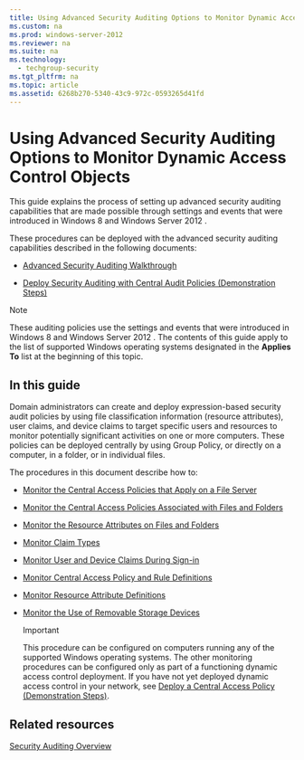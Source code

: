 ```yaml
---
title: Using Advanced Security Auditing Options to Monitor Dynamic Access Control Objects
ms.custom: na
ms.prod: windows-server-2012
ms.reviewer: na
ms.suite: na
ms.technology: 
  - techgroup-security
ms.tgt_pltfrm: na
ms.topic: article
ms.assetid: 6268b270-5340-43c9-972c-0593265d41fd
---
```

# Using Advanced Security Auditing Options to Monitor Dynamic Access Control Objects
This guide explains the process of setting up advanced security auditing capabilities that are made possible through settings and events that were introduced in Windows 8 and  Windows Server 2012 .

These procedures can be deployed with the advanced security auditing capabilities described in the following documents:

-   [Advanced Security Auditing Walkthrough](../get-started/advanced-security-auditing-walkthrough.md)

-   [Deploy Security Auditing with Central Audit Policies \(Demonstration Steps\)](http://technet.microsoft.com/library/hh831542.aspx)

> [!NOTE]
> These auditing policies use the settings and events that were introduced in Windows 8 and  Windows Server 2012 . The contents of this guide apply to the list of supported Windows operating systems designated in the **Applies To** list at the beginning of this topic.

## In this guide
Domain administrators can create and deploy expression\-based security audit policies by using file classification information \(resource attributes\), user claims, and device claims to target specific users and resources to monitor potentially significant activities on one or more computers. These policies can be deployed centrally by using Group Policy, or directly on a computer, in a folder, or in individual files.

The procedures in this document describe how to:

-   [Monitor the Central Access Policies that Apply on a File Server](using-advanced-security-auditing-options-monitor-dynamic-access-control-objects/monitor-central-access-policies-that-apply-file-server.md)

-   [Monitor the Central Access Policies Associated with Files and Folders](using-advanced-security-auditing-options-monitor-dynamic-access-control-objects/monitor-central-access-policies-associated-with-files-folders.md)

-   [Monitor the Resource Attributes on Files and Folders](using-advanced-security-auditing-options-monitor-dynamic-access-control-objects/monitor-resource-attributes-files-folders.md)

-   [Monitor Claim Types](using-advanced-security-auditing-options-monitor-dynamic-access-control-objects/monitor-claim-types.md)

-   [Monitor User and Device Claims During Sign-in](using-advanced-security-auditing-options-monitor-dynamic-access-control-objects/monitor-user-device-claims-during-signin.md)

-   [Monitor Central Access Policy and Rule Definitions](using-advanced-security-auditing-options-monitor-dynamic-access-control-objects/monitor-central-access-policy-rule-definitions.md)

-   [Monitor Resource Attribute Definitions](using-advanced-security-auditing-options-monitor-dynamic-access-control-objects/monitor-resource-attribute-definitions.md)

-   [Monitor the Use of Removable Storage Devices](using-advanced-security-auditing-options-monitor-dynamic-access-control-objects/monitor-use-removable-storage-devices.md)

    > [!IMPORTANT]
    > This procedure can be configured on computers running any of the supported Windows operating systems. The other monitoring procedures can be configured only as part of a functioning dynamic access control deployment. If you have not yet deployed dynamic access control in your network, see [Deploy a Central Access Policy &#40;Demonstration Steps&#41;](deploy-central-access-policy-demonstration-steps.md).

## Related resources
[Security Auditing Overview](Security-Auditing-Overview.md)


